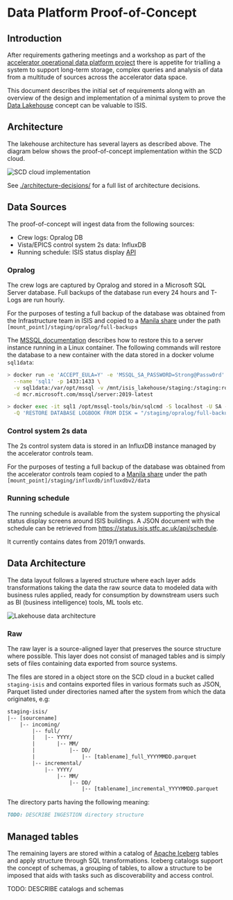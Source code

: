 # Data Platform Proof-of-Concept

## Introduction

After requirements gathering meetings and a workshop as part of the
[accelerator operational data platform project](https://stfc365.sharepoint.com/sites/ISISProject-1432)
there is appetite for trialling a system to support long-term storage, complex
queries and analysis of data from a multitude of sources across the accelerator
data space.

This document describes the initial set of requirements along with an overview
of the design and implementation of a minimal system to prove
the [Data Lakehouse](https://stfc365-my.sharepoint.com/:w:/g/personal/martyn_gigg_stfc_ac_uk/ETTFvkI6FulFhQFWmrmfGosBRO1Syvqbiq6DhVwnqxhVbw?e=HNKUIl)
concept can be valuable to ISIS.

## Architecture

The lakehouse architecture has several layers as described above.
The diagram below shows the proof-of-concept implementation within the SCD cloud.

![SCD cloud implementation](./images/ISIS%20Data%20Lakehouse%20PoC.png)

See [./architecture-decisions/](./architecture-decisions/) for a full list of
architecture decisions.

## Data Sources

The proof-of-concept will ingest data from the following sources:

- Crew logs: Opralog DB
- Vista/EPICS control system 2s data: InfluxDB
- Running schedule: ISIS status display [API](https://status.isis.stfc.ac.uk/api/schedule)

### Opralog

The crew logs are captured by Opralog and stored in a Microsoft SQL Server database.
Full backups of the database run every 24 hours and T-Logs are run hourly.

For the purposes of testing a full backup of the database was obtained from the
Infrastructure team in ISIS and copied to a [Manila share](https://openstack.stfc.ac.uk/project/shares/faae6094-4856-4322-bbc1-678e414e32dd/)
under the path `[mount_point]/staging/opralog/full-backups`

The [MSSQL documentation](https://learn.microsoft.com/en-us/sql/linux/tutorial-restore-backup-in-sql-server-container?view=sql-server-2017&tabs=cli)
describes how to restore this to a server instance running in a Linux container.
The following commands will restore the database to a new container with the data stored in a docker volume `sql1data`:

```sh
> docker run -e 'ACCEPT_EULA=Y' -e 'MSSQL_SA_PASSWORD=Strong@Passw0rd' \
  --name 'sql1' -p 1433:1433 \
  -v sql1data:/var/opt/mssql -v /mnt/isis_lakehouse/staging:/staging:ro \
  -d mcr.microsoft.com/mssql/server:2019-latest

> docker exec -it sql1 /opt/mssql-tools/bin/sqlcmd -S localhost -U SA -P 'Strong@Passw0rd' \
  -Q 'RESTORE DATABASE LOGBOOK FROM DISK = "/staging/opralog/full-backups/LOGBOOK_backup_2024_06_24_183655_2079164.bak" WITH MOVE "LOGBOOK_Data" TO "/var/opt/mssql/LOGBOOK_Data.mdf", MOVE "LOGBOOK_Log" TO "/var/opt/mssql/LOGBOOK_Log.ldf"'
```

### Control system 2s data

The 2s control system data is stored in an InfluxDB instance managed by the accelerator controls team.

For the purposes of testing a full backup of the database was obtained from the accelerator
controls team copied to a [Manila share](https://openstack.stfc.ac.uk/project/shares/faae6094-4856-4322-bbc1-678e414e32dd/)
under the path `[mount_point]/staging/influxdb/influxdbv2/data`

### Running schedule

The running schedule is available from the system supporting the physical
status display screens around ISIS buildings. A JSON document with the schedule
can be retrieved from <https://status.isis.stfc.ac.uk/api/schedule>.

It currently contains dates from 2019/1 onwards.

## Data Architecture

The data layout follows a layered structure where each layer adds transformations
taking the data the raw source data to modeled data with business rules applied,
ready for consumption by downstream users such as BI (business intelligence) tools,
ML tools etc.

![Lakehouse data architecture](./images/lakehouse-data-architecture-layers.jpg)

### Raw

The raw layer is a source-aligned layer that preserves the source structure where
possible. This layer does not consist of managed tables and is simply sets of files
containing data exported from source systems.

The files are stored in a object store on the SCD cloud in a bucket called
`staging-isis` and contains exported files in various formats such as JSON, Parquet
listed under directories named after the system from which the data originates, e.g:

```txt
staging-isis/
|-- [sourcename]
    |-- incoming/
        |-- full/
        |   |-- YYYY/
        |       |-- MM/
        |           |-- DD/
        |               |-- [tablename]_full_YYYYMMDD.parquet
        |-- incremental/
            |-- YYYY/
                |-- MM/
                    |-- DD/
                        |-- [tablename]_incremental_YYYYMMDD.parquet
```

The directory parts having the following meaning:

```markdown
TODO: DESCRIBE INGESTION directory structure
```

## Managed tables

The remaining layers are stored within a catalog of
[Apache Iceberg](https://iceberg.apache.org/) tables and apply structure through
SQL transformations. Iceberg catalogs support the concept of schemas, a grouping
of tables, to allow a structure to be imposed that aids with tasks such as
discoverability and access control.

TODO: DESCRIBE catalogs and schemas
